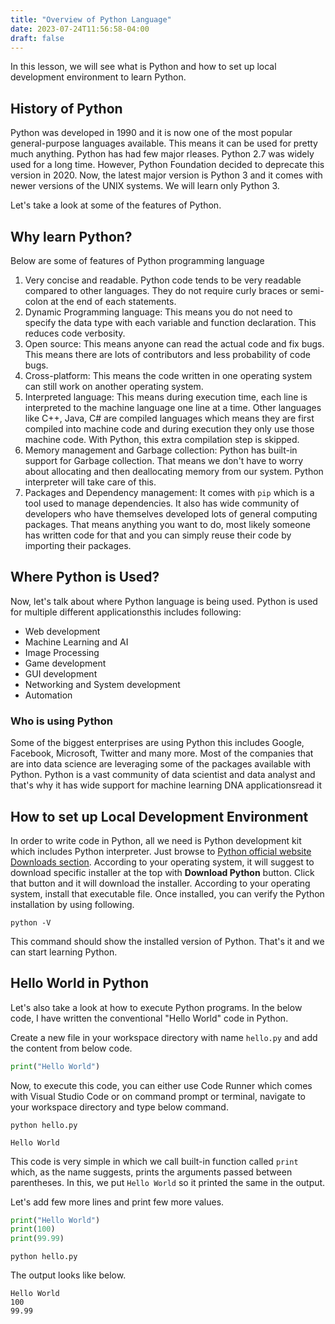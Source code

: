 ```yaml
---
title: "Overview of Python Language"
date: 2023-07-24T11:56:58-04:00
draft: false
---
```


In this lesson, we will see what is Python and how to set up local development environment to learn Python.

<!--more-->

## History of Python

Python was developed in 1990 and it is now one of the most popular general-purpose languages available. This means it can be used for pretty much anything. 
Python has had few major rleases. Python 2.7 was widely used for a long time. However, Python Foundation decided to deprecate this version in 2020. Now, the latest major version is Python 3 and it comes with newer versions of the UNIX systems. We will learn only Python 3.

Let's take a look at some of the features of Python.

## Why learn Python?
Below are some of features of Python programming language

1. Very concise and readable. Python code tends to be very readable compared to other languages. They do not require curly braces or semi-colon at the end of each statements.
2. Dynamic Programming language: This means you do not need to specify the data type with each variable and function declaration. This reduces code verbosity.
3. Open source: This means anyone can read the actual code and fix bugs. This means there are lots of contributors and less probability of code bugs. 
4. Cross-platform: This means the code written in one operating system can still work on another operating system.
5. Interpreted language: This means during execution time, each line is interpreted to the machine language one line at a time. Other languages like C++, Java, C# are compiled languages which means they are first compiled into machine code and during execution they only use those machine code. With Python, this extra compilation step is skipped.
6. Memory management and Garbage collection: Python has built-in support for Garbage collection. That means we don't have to worry about allocating and then deallocating memory from our system. Python interpreter will take care of this.
7. Packages and Dependency management: It comes with `pip` which is a tool used to manage dependencies. It also has wide community of developers who have themselves developed lots of general computing packages. That means anything you want to do, most likely someone has written code for that and you can simply reuse their code by importing their packages.

## Where Python is Used?

Now, let's talk about where Python language is being used. Python is used for multiple different applicationsthis includes following:

- Web development
- Machine Learning and AI
- Image Processing
- Game development
- GUI development
- Networking and System development
- Automation


### Who is using Python

Some of the biggest enterprises are using Python this includes Google, Facebook, Microsoft, Twitter and many more. Most of the companies that are into data science are leveraging some of the packages available with Python. Python is a vast community of data scientist and data analyst and that's why it has wide support for machine learning DNA applicationsread it

## How to set up Local Development Environment

In order to write code in Python, all we need is Python development kit which includes Python interpreter. Just browse to [Python official website Downloads section](https://www.python.org/downloads/). According to your operating system, it will suggest to download specific installer at the top with **Download Python** button. Click that button and it will download the installer. According to your operating system, install that executable file. Once installed, you can verify the Python installation by using following.

```shell{ .show-prompt lineNos=false }
python -V
```

This command should show the installed version of Python. That's it and we can start learning Python.

## Hello World in Python

Let's also take a look at how to execute Python programs. In the below code, I have written the conventional "Hello World" code in Python.

Create a new file in your workspace directory with name `hello.py` and add the content from below code.

```python
print("Hello World")
```

Now, to execute this code, you can either use Code Runner which comes with Visual Studio Code or on command prompt or terminal, navigate to your workspace directory and type below command.

```shell{ .show-prompt lineNos=false }
python hello.py
```

```console{lineNos=false}
Hello World
```

This code is very simple in which we call built-in function called `print` which, as the name suggests, prints the arguments passed between parentheses. In this, we put `Hello World` so it printed the same in the output.

Let's add few more lines and print few more values.

```python
print("Hello World")
print(100)
print(99.99)
```

```shell
python hello.py
```

The output looks like below.

```console{lineNos=false}
Hello World
100
99.99
```